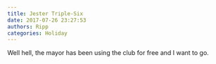 ```yaml
---
title: Jester Triple-Six
date: 2017-07-26 23:27:53
authors: Ripp
categories: Holiday
---
```


 Well hell, the mayor has been using the club for free and I want to go.